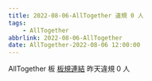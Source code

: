 ```yaml
---
title: 2022-08-06-AllTogether 違規 0 人
tags:
    - AllTogether
abbrlink: 2022-08-06-AllTogether
date: AllTogether-2022-08-06 12:00:00
---
```

AllTogether 板 [板規連結](https://www.ptt.cc/bbs/AllTogether/M.1643211430.A.5FB.html)
昨天違規 0 人
